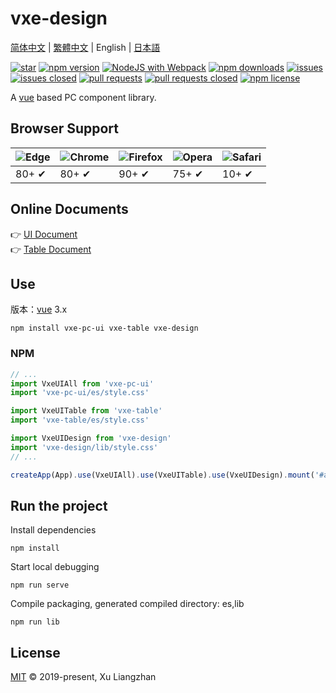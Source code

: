 # vxe-design

[简体中文](README.md) | [繁體中文](README.zh-TW.md) | English | [日本語](README.ja-JP.md)  

[![star](https://gitee.com/x-extends/vxe-design/badge/star.svg?theme=gvp)](https://gitee.com/x-extends/vxe-design/stargazers)
[![npm version](https://img.shields.io/npm/v/vxe-design.svg?style=flat-square)](https://www.npmjs.com/package/vxe-design)
[![NodeJS with Webpack](https://github.com/x-extends/vxe-design/actions/workflows/webpack.yml/badge.svg)](https://github.com/x-extends/vxe-design/actions/workflows/webpack.yml)
[![npm downloads](https://img.shields.io/npm/dt/vxe-design.svg?style=flat-square)](https://npm-stat.com/charts.html?package=vxe-design)
[![issues](https://img.shields.io/github/issues/x-extends/vxe-design.svg)](https://github.com/x-extends/vxe-design/issues)
[![issues closed](https://img.shields.io/github/issues-closed/x-extends/vxe-design.svg)](https://github.com/x-extends/vxe-design/issues?q=is%3Aissue+is%3Aclosed)
[![pull requests](https://img.shields.io/github/issues-pr/x-extends/vxe-design.svg)](https://github.com/x-extends/vxe-design/pulls)
[![pull requests closed](https://img.shields.io/github/issues-pr-closed/x-extends/vxe-design.svg)](https://github.com/x-extends/vxe-design/pulls?q=is%3Apr+is%3Aclosed)
[![npm license](https://img.shields.io/github/license/mashape/apistatus.svg)](LICENSE)

A [vue](https://www.npmjs.com/package/vue) based PC component library.  

## Browser Support

![Edge](https://raw.github.com/alrra/browser-logos/master/src/edge/edge_48x48.png) | ![Chrome](https://raw.github.com/alrra/browser-logos/master/src/chrome/chrome_48x48.png) | ![Firefox](https://raw.github.com/alrra/browser-logos/master/src/firefox/firefox_48x48.png) | ![Opera](https://raw.github.com/alrra/browser-logos/master/src/opera/opera_48x48.png) | ![Safari](https://raw.github.com/alrra/browser-logos/master/src/safari/safari_48x48.png)
--- | --- | --- | --- | --- |
80+ ✔ | 80+ ✔ | 90+ ✔ | 75+ ✔ | 10+ ✔ |

## Online Documents

👉 [UI Document](https://vxeui.com)  
👉 [Table Document](https://vxetable.cn)  

## Use

版本：[vue](https://www.npmjs.com/package/vue) 3.x

```shell
npm install vxe-pc-ui vxe-table vxe-design
```

### NPM

```javascript
// ...
import VxeUIAll from 'vxe-pc-ui'
import 'vxe-pc-ui/es/style.css'

import VxeUITable from 'vxe-table'
import 'vxe-table/es/style.css'

import VxeUIDesign from 'vxe-design'
import 'vxe-design/lib/style.css'
// ...

createApp(App).use(VxeUIAll).use(VxeUITable).use(VxeUIDesign).mount('#app')
```

## Run the project

Install dependencies

```shell
npm install
```

Start local debugging

```shell
npm run serve
```

Compile packaging, generated compiled directory: es,lib

```shell
npm run lib
```

## License

[MIT](LICENSE) © 2019-present, Xu Liangzhan
